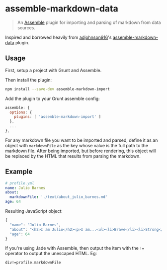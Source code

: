 # assemble-markdown-data

> An [Assemble](http://assemble.io) plugin for importing and parsing of markdown from data sources.

Inspired and borrowed heavily from [adjohnson916](https://github.com/adjohnson916)'s [assemble-markdown-data](https://github.com/adjohnson916/assemble-markdown-data) plugin.

## Usage

First, setup a project with Grunt and Assemble.

Then install the plugin: 

```sh
npm install --save-dev assemble-markdown-import
```

Add the plugin to your Grunt assemble config:

```js
assemble: {
  options: {
    plugins: [ 'assemble-markdown-import' ]
  },
  ...
},
```

For any markdown file you want to be imported and parsed,
define it as an object with `markdownFile` as the key whose value is the full path to the markdown file.
After being imported, but before rendering, this object will be replaced by the HTML that results from parsing the markdown.

## Example

```yml
# profile.yml
name: Julio Barnes
about:
  markdownFile: './text/about_julio_barnes.md'
age: 64
```

Resulting JavaScript object:

```js
{
  "name": "Julio Barnes",
  "about": "<h2>I am Julio</h2><p>I am...<ul><li>Brave</li><li>Strong</li><li>Noble</li></ul><p>I also like pudding.</p>
  "age": 64
}
```

If you're using Jade with Assemble, then output the item with the `!=` operator to output the unescaped HTML. Eg:

```
div!=profile.markdownFile
```
